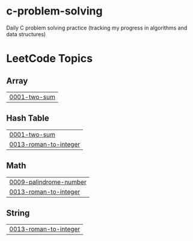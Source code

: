 # c-problem-solving
Daily C problem solving practice (tracking my progress in algorithms and data structures)

<!---LeetCode Topics Start-->
# LeetCode Topics
## Array
|  |
| ------- |
| [0001-two-sum](https://github.com/abdlrhmanfahd/c-problem-solving/tree/master/0001-two-sum) |
## Hash Table
|  |
| ------- |
| [0001-two-sum](https://github.com/abdlrhmanfahd/c-problem-solving/tree/master/0001-two-sum) |
| [0013-roman-to-integer](https://github.com/abdlrhmanfahd/c-problem-solving/tree/master/0013-roman-to-integer) |
## Math
|  |
| ------- |
| [0009-palindrome-number](https://github.com/abdlrhmanfahd/c-problem-solving/tree/master/0009-palindrome-number) |
| [0013-roman-to-integer](https://github.com/abdlrhmanfahd/c-problem-solving/tree/master/0013-roman-to-integer) |
## String
|  |
| ------- |
| [0013-roman-to-integer](https://github.com/abdlrhmanfahd/c-problem-solving/tree/master/0013-roman-to-integer) |
<!---LeetCode Topics End-->